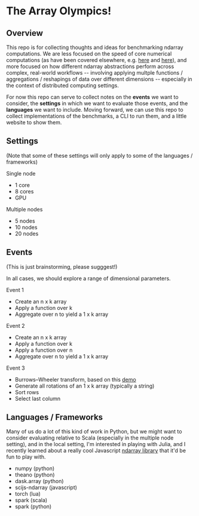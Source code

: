 # The Array Olympics!

## Overview

This repo is for collecting thoughts and ideas for benchmarking ndarray computations. We are less focused on the speed of core numerical computations (as have been covered elsewhere, e.g. [here](http://lessthanoptimal.github.io/Java-Matrix-Benchmark/) and [here](http://julialang.org/benchmarks/)), and more focused on how different ndarray abstractions perform across complex, real-world workflows -- involving applying multple functions / aggregations / reshapings of data over different dimensions -- especially in the context of distributed computing settings.

For now this repo can serve to collect notes on the **events** we want to consider, the **settings** in which we want to evaluate those events, and the **languages** we want to include. Moving forward, we can use this repo to collect implementations of the benchmarks, a CLI to run them, and a little website to show them.

## Settings

(Note that some of these settings will only apply to some of the languages / frameworks)

Single node
- 1 core
- 8 cores
- GPU

Multiple nodes
- 5 nodes 
- 10 nodes 
- 20 nodes 

## Events

(This is just brainstorming, please sugggest!)

In all cases, we should explore a range of dimensional parameters.

Event 1
- Create an n x k array
- Apply a function over k
- Aggregate over n to yield a 1 x k array

Event 2
- Create an n x k array
- Apply a function over k
- Apply a function over n
- Aggregate over n to yield a 1 x k array

Event 3
- Burrows–Wheeler transform, based on this [demo](http://mikolalysenko.github.io/ndarray-presentation/#/5/1)
- Generate all rotations of an 1 x k array (typically a string)
- Sort rows
- Select last column

## Languages / Frameworks

Many of us do a lot of this kind of work in Python, but we might want to consider evaluating relative to Scala (especially in the multiple node setting), and in the local setting, I'm interested in playing with Julia, and I recently learned about a really cool Javascript [ndarray library](https://github.com/scijs/ndarray) that it'd be fun to play with.

- numpy (python)
- theano (python)
- dask.array (python)
- scijs-ndarray (javascript)
- torch (lua)
- spark (scala)
- spark (python)

